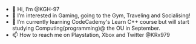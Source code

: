 - 👋 Hi, I’m @KGH-97
- 👀 I’m interested in Gaming, going to the Gym, Traveling and Socialising!
- 🌱 I’m currently learning CodeCademy's Learn C++ course but will start studying Computing(programming)@ the OU in September.
- 📫 How to reach me on Playstation, Xbox and Twitter @KRx979

<!---
KGH-97/KGH-97 is a ✨ special ✨ repository because its `README.md` (this file) appears on your GitHub profile.
You can click the Preview link to take a look at your changes.
--->
